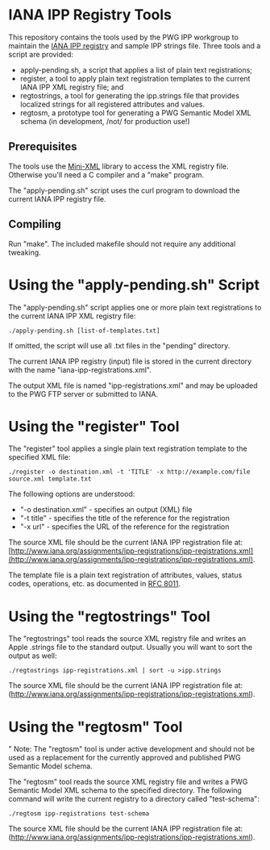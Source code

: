 # IANA IPP Registry Tools

This repository contains the tools used by the PWG IPP workgroup to maintain the [IANA IPP registry](http://www.iana.org/assignments/ipp-registrations) and sample IPP strings file. Three tools and a script are provided:

- apply-pending.sh, a script that applies a list of plain text registrations;
- register, a tool to apply plain text registration templates to the current IANA IPP XML registry file; and
- regtostrings, a tool for generating the ipp.strings file that provides localized strings for all registered attributes and values.
- regtosm, a prototype tool for generating a PWG Semantic Model XML schema (in development, /not/ for production use!)


## Prerequisites

The tools use the [Mini-XML](http://www.msweet.org/projects.php/mini-xml) library to access the XML registry file. Otherwise you'll need a C compiler and a "make" program.

The "apply-pending.sh" script uses the curl program to download the current IANA IPP registry file.


## Compiling

Run "make". The included makefile should not require any additional tweaking.


# Using the "apply-pending.sh" Script

The "apply-pending.sh" script applies one or more plain text registrations to the current IANA IPP XML registry file:

    ./apply-pending.sh [list-of-templates.txt]

If omitted, the script will use all .txt files in the "pending" directory.

The current IANA IPP registry (input) file is stored in the current directory with the name "iana-ipp-registrations.xml".

The output XML file is named "ipp-registrations.xml" and may be uploaded to the PWG FTP server or submitted to IANA.


# Using the "register" Tool

The "register" tool applies a single plain text registration template to the specified XML file:

    ./register -o destination.xml -t 'TITLE' -x http://example.com/file source.xml template.txt

The following options are understood:

- "-o destination.xml" - specifies an output (XML) file
- "-t title" - specifies the title of the reference for the registration
- "-x url" - specifies the URL of the reference for the registration

The source XML file should be the current IANA IPP registration file at: [http://www.iana.org/assignments/ipp-registrations/ipp-registrations.xml](http://www.iana.org/assignments/ipp-registrations/ipp-registrations.xml).

The template file is a plain text registration of attributes, values, status codes, operations, etc. as documented in [RFC 8011](http://tools.ietf.org/html/rfc8011).


# Using the "regtostrings" Tool

The "regtostrings" tool reads the source XML registry file and writes an Apple .strings file to the standard output. Usually you will want to sort the output as well:

    ./regtostrings ipp-registrations.xml | sort -u >ipp.strings

The source XML file should be the current IANA IPP registration file at: (http://www.iana.org/assignments/ipp-registrations/ipp-registrations.xml).


# Using the "regtosm" Tool

" Note: The "regtosm" tool is under active development and should not be used as a replacement for the currently approved and published PWG Semantic Model schema.

The "regtosm" tool reads the source XML registry file and writes a PWG Semantic Model XML schema to the specified directory. The following command will write the current registry to a directory called "test-schema":

    ./regtosm ipp-registrations test-schema

The source XML file should be the current IANA IPP registration file at: (http://www.iana.org/assignments/ipp-registrations/ipp-registrations.xml).

